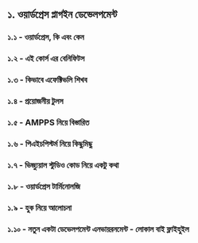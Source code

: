 ##  ১. ওয়ার্ডপ্রেস প্লাগইন ডেভেলপমেন্ট

### ১.১ - ওয়ার্ডপ্রেস, কি এবং কেন
### ১.২ - এই কোর্স এর বেনিফিটস
### ১.৩ - কিভাবে এফেক্টিভলি শিখব
### ১.৪ - প্রয়োজনীয় টুলস
### ১.৫ - AMPPS নিয়ে বিস্তারিত
### ১.৬ - পিএইচপিস্টর্ম নিয়ে কিছুমিছু
### ১.৭ - ভিজ্যুয়াল স্টুডিও কোড নিয়ে একটু কথা
### ১.৮ - ওয়ার্ডপ্রেস টার্মিনোলজি
### ১.৯ - হুক নিয়ে আলোচনা
### ১.১০ - নতুন একটা ডেভেলপমেন্ট এনভায়রনমেন্ট - লোকাল বাই ফ্লাইহুইল
